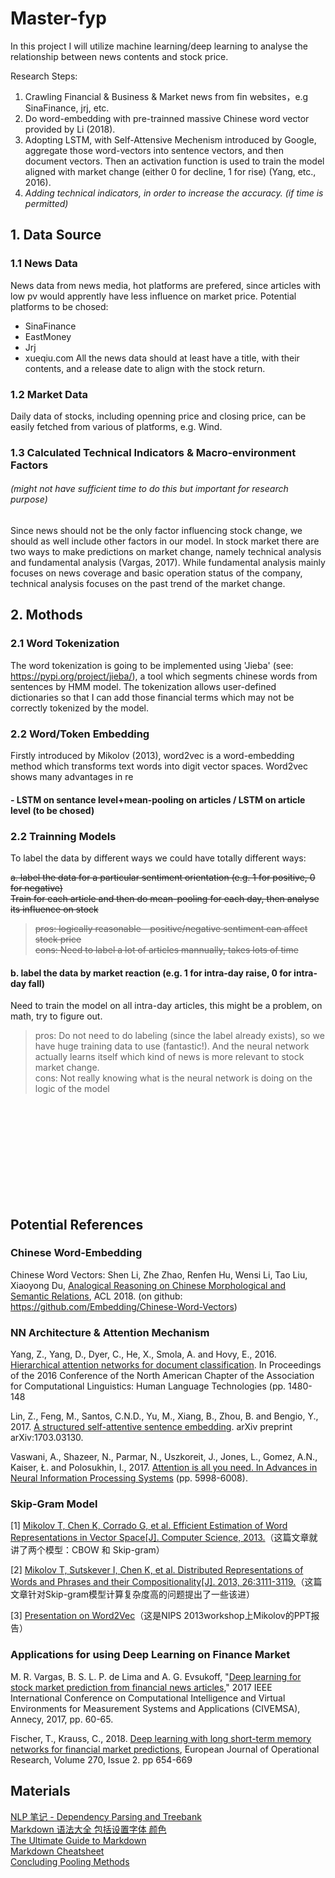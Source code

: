 # Master-fyp


In this project I will utilize machine learning/deep learning to analyse the relationship between news contents and stock price. 


Research Steps: 
1. Crawling Financial & Business & Market news from fin websites，e.g SinaFinance, jrj, etc. 
2. Do word-embedding with pre-trainned massive Chinese word vector provided by Li (2018). 
3. Adopting LSTM, with Self-Attensive Mechenism introduced by Google, aggregate those word-vectors into sentence vectors, and then document vectors. Then an activation function is used to train the model aligned with market change (either 0 for decline, 1 for rise) (Yang, etc., 2016). </br>
4. *Adding technical indicators, in order to increase the accuracy. (if time is permitted)*



## 1. Data Source
### 1.1 News Data
News data from news media, hot platforms are prefered, since articles with low pv would apprently have less influence on market price. 
Potential platforms to be chosed: 
- SinaFinance
- EastMoney
- Jrj
- xueqiu.com
All the news data should at least have a title, with their contents, and a release date to align with the stock return. 

### 1.2 Market Data
Daily data of stocks, including openning price and closing price, can be easily fetched from various of platforms, e.g. Wind. 

### 1.3 Calculated Technical Indicators & Macro-environment Factors 
###### (might not have sufficient time to do this but important for research purpose)
Since news should not be the only factor influencing stock change, we should as well include other factors in our model. In stock market there are two ways to make predictions on market change, namely technical analysis and fundamental analysis (Vargas, 2017). While fundamental analysis mainly focuses on news coverage and basic operation status of the company, technical analysis focuses on the past trend of the market change. 

## 2. Mothods
### 2.1 Word Tokenization
The word tokenization is going to be implemented using 'Jieba' (see: https://pypi.org/project/jieba/), a tool which segments chinese words from sentences by HMM model. The tokenization allows user-defined dictionaries so that I can add those financial terms which may not be correctly tokenized by the model. 

### 2.2 Word/Token Embedding
Firstly introduced by Mikolov (2013), word2vec is a word-embedding method which transforms text words into digit vector spaces. Word2vec shows many advantages in re
#### - LSTM on sentance level+mean-pooling on articles / LSTM on article level (to be chosed)
#### 
### 2.2 Trainning Models
To label the data by different ways we could have totally different ways: 

~~a. label the data for a particular sentiment orientation (e.g. 1 for positive, 0 for negative) </br>
Train for each article and then do mean-pooling for each day, then analyse its influence on stock~~
>~~pros: logically reasonable - positive/negative sentiment can affect stock price~~</br>
>~~cons: Need to label a lot of articles mannually, takes lots of time~~</br>
#### b. label the data by market reaction (e.g. 1 for intra-day raise, 0 for intra-day fall) </br>
Need to train the model on all intra-day articles, this might be a problem, on math, try to figure out. </br>
>pros: Do not need to do labeling (since the label already exists), so we have huge training data to use (fantastic!). And the neural network actually learns itself which kind of news is more relevant to stock market change. </br>
>cons: Not really knowing what is the neural network is doing on the logic of the model </br>










</br>
</br>
</br>
</br>
</br>
</br>
</br>
</br>
</br>

## Potential References 
### Chinese Word-Embedding
Chinese Word Vectors: Shen Li, Zhe Zhao, Renfen Hu, Wensi Li, Tao Liu, Xiaoyong Du, [Analogical Reasoning on Chinese Morphological and Semantic Relations](https://arxiv.org/pdf/1805.06504.pdf), ACL 2018. (on github: https://github.com/Embedding/Chinese-Word-Vectors)

### NN Architecture & Attention Mechanism
Yang, Z., Yang, D., Dyer, C., He, X., Smola, A. and Hovy, E., 2016. [Hierarchical attention networks for document classification](https://www.cs.cmu.edu/~hovy/papers/16HLT-hierarchical-attention-networks.pdf). In Proceedings of the 2016 Conference of the North American Chapter of the Association for Computational Linguistics: Human Language Technologies (pp. 1480-148

Lin, Z., Feng, M., Santos, C.N.D., Yu, M., Xiang, B., Zhou, B. and Bengio, Y., 2017. [A structured self-attentive sentence embedding](https://arxiv.org/pdf/1703.03130.pdf). arXiv preprint arXiv:1703.03130.

Vaswani, A., Shazeer, N., Parmar, N., Uszkoreit, J., Jones, L., Gomez, A.N., Kaiser, Ł. and Polosukhin, I., 2017. [Attention is all you need. In Advances in Neural Information Processing Systems](http://papers.nips.cc/paper/7181-attention-is-all-you-need.pdf) (pp. 5998-6008).

### Skip-Gram Model
[1] [Mikolov T, Chen K, Corrado G, et al. Efficient Estimation of Word Representations in Vector Space[J]. Computer Science, 2013.](https://arxiv.org/pdf/1301.3781.pdf)（这篇文章就讲了两个模型：CBOW 和 Skip-gram） 

[2] [Mikolov T, Sutskever I, Chen K, et al. Distributed Representations of Words and Phrases and their Compositionality[J]. 2013, 26:3111-3119.](https://arxiv.org/pdf/1310.4546.pdf)（这篇文章针对Skip-gram模型计算复杂度高的问题提出了一些该进） 

[3] [Presentation on Word2Vec](https://docs.google.com/file/d/0B7XkCwpI5KDYRWRnd1RzWXQ2TWc/edit)（这是NIPS 2013workshop上Mikolov的PPT报告）

### Applications for using Deep Learning on Finance Market
M. R. Vargas, B. S. L. P. de Lima and A. G. Evsukoff, "[Deep learning for stock market prediction from financial news articles](https://ieeexplore.ieee.org/iel7/7989854/7995287/07995302.pdf)," 2017 IEEE International Conference on Computational Intelligence and Virtual Environments for Measurement Systems and Applications (CIVEMSA), Annecy, 2017, pp. 60-65.

Fischer, T., Krauss, C., 2018. [Deep learning with long short-term memory networks for financial market predictions](https://www.sciencedirect.com/science/article/abs/pii/S0377221717310652), European Journal of Operational Research, Volume 270, Issue 2. pp 654-669



## Materials
[NLP 笔记 - Dependency Parsing and Treebank](http://www.shuang0420.com/2017/03/09/NLP%20%E7%AC%94%E8%AE%B0%20-%20Dependency%20Parsing%20and%20Treebank/) </br>
[Markdown 语法大全 包括设置字体 颜色](https://blog.csdn.net/qcx321/article/details/53780672#commentBox) </br>
[The Ultimate Guide to Markdown](https://blog.ghost.org/markdown/) </br>
[Markdown Cheatsheet](https://github.com/adam-p/markdown-here/wiki/Markdown-Cheatsheet) </br>
[Concluding Pooling Methods](https://blog.csdn.net/danieljianfeng/article/details/42433475) </br>
